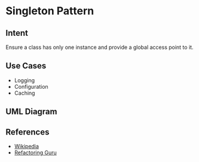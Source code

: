 # Singleton Pattern

## Intent
Ensure a class has only one instance and provide a global access point to it.

## Use Cases
- Logging
- Configuration
- Caching

## UML Diagram


## References
- [Wikipedia](https://en.wikipedia.org/wiki/Singleton_pattern)
- [Refactoring Guru](https://refactoring.guru/design-patterns/singleton)
